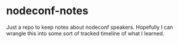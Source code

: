 nodeconf-notes
==============

Just a repo to keep notes about nodeconf speakers.  Hopefully I can wrangle this into some sort of tracked timeline of what I learned.